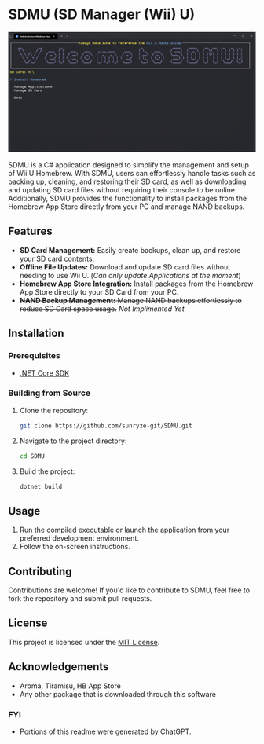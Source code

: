 # SDMU (SD Manager (Wii) U)

![screenshot](image.png)

SDMU is a C# application designed to simplify the management and setup of Wii U Homebrew. With SDMU, users can effortlessly handle tasks such as backing up, cleaning, and restoring their SD card, as well as downloading and updating SD card files without requiring their console to be online. Additionally, SDMU provides the functionality to install packages from the Homebrew App Store directly from your PC and manage NAND backups.

## Features

- **SD Card Management:** Easily create backups, clean up, and restore your SD card contents.
- **Offline File Updates:** Download and update SD card files without needing to use Wii U. (*Can only update Applications at the moment*)
- **Homebrew App Store Integration:** Install packages from the Homebrew App Store directly to your SD Card from your PC.
- ~~**NAND Backup Management:** Manage NAND backups effortlessly to reduce SD Card space usage.~~ *Not Implimented Yet*

## Installation

### Prerequisites

- [.NET Core SDK](https://dotnet.microsoft.com/download)

### Building from Source

1. Clone the repository:
   ```bash
   git clone https://github.com/sunryze-git/SDMU.git
   ```

2. Navigate to the project directory:
   ```bash
   cd SDMU
   ```

3. Build the project:
   ```bash
   dotnet build
   ```

## Usage

1. Run the compiled executable or launch the application from your preferred development environment.
2. Follow the on-screen instructions.

## Contributing

Contributions are welcome! If you'd like to contribute to SDMU, feel free to fork the repository and submit pull requests.

## License

This project is licensed under the [MIT License](LICENSE.txt).

## Acknowledgements

- Aroma, Tiramisu, HB App Store
- Any other package that is downloaded through this software


### FYI
- Portions of this readme were generated by ChatGPT.

